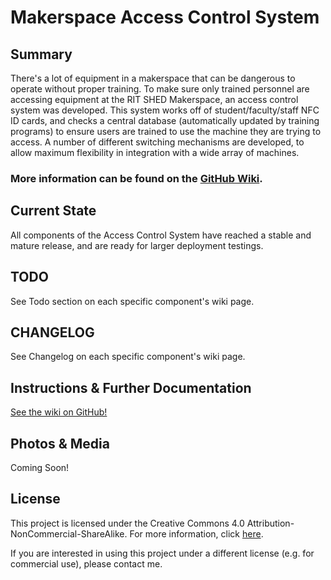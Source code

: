 # Makerspace Access Control System

## Summary
There's a lot of equipment in a makerspace that can be dangerous to operate without proper training. To make sure only trained personnel are accessing equipment at the RIT SHED Makerspace, an access control system was developed. This system works off of student/faculty/staff NFC ID cards, and checks a central database (automatically updated by training programs) to ensure users are trained to use the machine they are trying to access. A number of different switching mechanisms are developed, to allow maximum flexibility in integration with a wide array of machines. 

### More information can be found on the [GitHub Wiki](https://github.com/rit-construct-makerspace/access-control-hardware/wiki).

## Current State
All components of the Access Control System have reached a stable and mature release, and are ready for larger deployment testings.

## TODO
See Todo section on each specific component's wiki page.

## CHANGELOG
See Changelog on each specific component's wiki page.

## Instructions & Further Documentation
[See the wiki on GitHub!](https://github.com/rit-construct-makerspace/access-control-hardware/wiki) 

## Photos & Media
Coming Soon!

## License
This project is licensed under the Creative Commons 4.0 Attribution-NonCommercial-ShareAlike. For more information, click [here](https://creativecommons.org/licenses/by-nc-sa/4.0/).

If you are interested in using this project under a different license (e.g. for commercial use), please contact me. 
